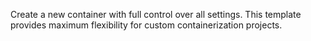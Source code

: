 Create a new container with full control over all settings. This template provides maximum flexibility for custom containerization projects.
